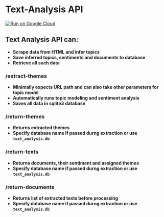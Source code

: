 # Text-Analysis API
[![Run on Google Cloud](https://deploy.cloud.run/button.svg)](https://deploy.cloud.run)

## Text Analysis API can:

* **Scrape data from HTML and infer topics**
* **Save inferred topics, sentiments and documents to database**
* **Retrieve all such data**

### **/extract-themes**
* **Minimally expects URL path and can also take other parameters for topic model**
* **Automatically runs topic modeling and sentiment analysis**
* **Saves all data in sqlite3 database**

### **/return-themes**
* **Returns extracted themes**
* **Specify database name if passed durng extraction or use `text_analysis.db`**

### **/return-texts**
* **Returns documents, their sentiment and assigned themes**
* **Specify database name if passed durng extraction or use `text_analysis.db`**

### **/return-documents**
* **Returns list of extracted texts before processing**
* **Specify database name if passed durng extraction or use `text_analysis.db`**